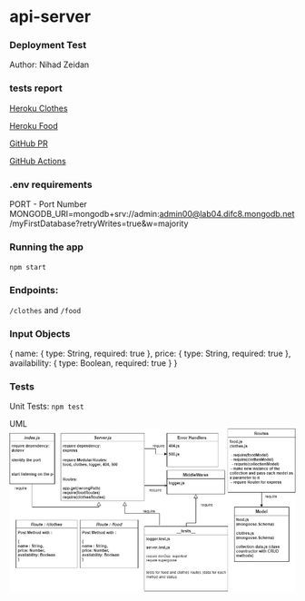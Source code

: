 # api-server


### Deployment Test
Author: Nihad Zeidan

### tests report
[Heroku Clothes](https://nihad-api-server.herokuapp.com/clothes)


[Heroku Food](https://nihad-api-server.herokuapp.com/food)


[GitHub PR](https://github.com/NihadZeidan/api-server/pull/1)


[GitHub Actions](https://github.com/NihadZeidan/api-server/actions)


### .env requirements
PORT - Port Number
MONGODB_URI=mongodb+srv://admin:admin00@lab04.difc8.mongodb.net/myFirstDatabase?retryWrites=true&w=majority

### Running the app
`npm start`


### Endpoints: 
`/clothes` and `/food` 


### Input Objects

{
    name: { type: String, required: true },
    price: { type: String, required: true },
    availability: { type: Boolean, required: true }
}


### Tests
Unit Tests: `npm test`



UML
![](./assets/api-server-lab04.png)

